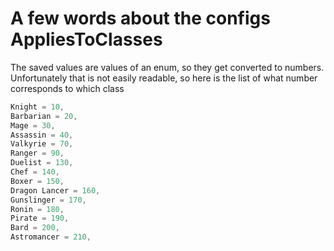 # A few words about the configs AppliesToClasses
The saved values are values of an enum, so they get converted to numbers.
Unfortunately that is not easily readable, so here is the list of what number corresponds to which class
```c#
Knight = 10,
Barbarian = 20,
Mage = 30,
Assassin = 40,
Valkyrie = 70,
Ranger = 90,
Duelist = 130,
Chef = 140,
Boxer = 150,
Dragon Lancer = 160,
Gunslinger = 170,
Ronin = 180,
Pirate = 190,
Bard = 200,
Astromancer = 210,
``` 